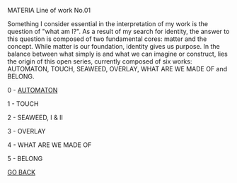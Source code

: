 MATERIA Line of work No.01

Something I consider essential in the interpretation of my work is the question of "what am I?". As a result of my search for identity, the answer to this question is composed of two fundamental cores: matter and the concept.
While matter is our foundation, identity gives us purpose. In the balance between what simply is and what we can imagine or construct, lies the origin of this open series, currently composed of six works: AUTOMATON, TOUCH, SEAWEED, OVERLAY, WHAT ARE WE MADE OF and BELONG.

0 - [AUTOMATON](https://aaronrmoreno.github.io/AUTOMATON)

1 - TOUCH

2 - SEAWEED, I & II

3 - OVERLAY

4 - WHAT ARE WE MADE OF

5 - BELONG





[GO BACK](https://aaronrmoreno.github.io/WORKS)
